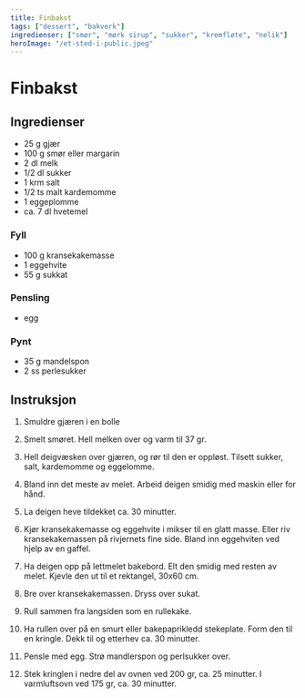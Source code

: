 ```yaml
---
title: Finbakst
tags: ["dessert", "bakverk"]
ingredienser: ["smør", "mørk sirup", "sukker", "kremfløte", "nelik"]
heroImage: "/et-sted-i-public.jpeg"
---
```


# Finbakst

## Ingredienser

- 25 g gjær
- 100 g smør eller margarin
- 2 dl melk
- 1/2 dl sukker
- 1 krm salt
- 1/2 ts malt kardemomme
- 1 eggeplomme
- ca. 7 dl hvetemel

### Fyll

- 100 g kransekakemasse
- 1 eggehvite
- 55 g sukkat

### Pensling

- egg

### Pynt

- 35 g mandelspon
- 2 ss perlesukker

## Instruksjon

1. Smuldre gjæren i en bolle

2. Smelt smøret. Hell melken over og varm til 37 gr.

3. Hell deigvæsken over gjæren, og rør til den er oppløst. Tilsett sukker, salt, kardemomme og eggelomme.

4. Bland inn det meste av melet. Arbeid deigen smidig med maskin eller for hånd.

5. La deigen heve tildekket ca. 30 minutter.

6. Kjør kransekakemasse og eggehvite i mikser til en glatt masse. Eller riv kransekakemassen på rivjernets fine side. Bland inn eggehviten ved hjelp av en gaffel.

7. Ha deigen opp på lettmelet bakebord. Elt den smidig med resten av melet. Kjevle den ut til et rektangel, 30x60 cm.

8. Bre over kransekakemassen. Dryss over sukat.

9. Rull sammen fra langsiden som en rullekake.

10. Ha rullen over på en smurt eller bakepaprikledd stekeplate. Form den til en kringle. Dekk til og etterhev ca. 30 minutter.

11. Pensle med egg. Strø mandlerspon og perlsukker over.

12. Stek kringlen i nedre del av ovnen ved 200 gr, ca. 25 minutter. I varmluftsovn ved 175 gr, ca. 30 minutter.
